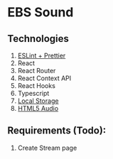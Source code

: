 # EBS Sound

## Technologies
1. [ESLint + Prettier](https://github.com/ebs-integrator/ebs-fe-intership-test-1)
2. React
3. React Router
4. React Context API
5. React Hooks
6. Typescript
7. [Local Storage](https://www.w3schools.com/html/html5_webstorage.asp)
8. [HTML5 Audio](https://www.youtube.com/watch?v=vtZCMTtP-0Y)

## Requirements (Todo):
1. Create Stream page

